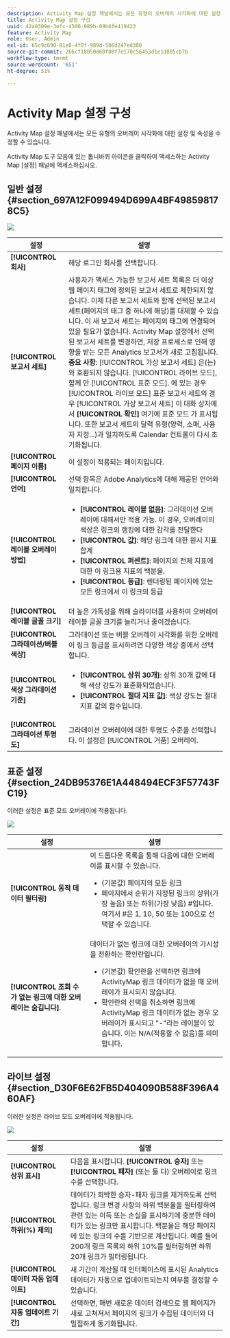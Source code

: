 ```yaml
---
description: Activity Map 설정 패널에서는 모든 유형의 오버레이 시각화에 대한 설정 및 속성을 수정할 수 있습니다.
title: Activity Map 설정 구성
uuid: 42a0309e-3efc-4506-989b-09b6fe419423
feature: Activity Map
role: User, Admin
exl-id: 65c9c690-81e0-4f0f-989d-586d247ed380
source-git-commit: 266cf18050d60f08f7e170c56453d1e1d805cb7b
workflow-type: tm+mt
source-wordcount: '651'
ht-degree: 51%

---
```


# Activity Map 설정 구성

Activity Map 설정 패널에서는 모든 유형의 오버레이 시각화에 대한 설정 및 속성을 수정할 수 있습니다.

Activity Map 도구 모음에 있는 톱니바퀴 아이콘을 클릭하여 액세스하는 Activity Map [설정] 패널에 액세스하십시오.

## 일반 설정 {#section_697A12F099494D699A4BF498598178C5}

![](assets/settings_other.png)

| 설정 | 설명 |
| --- | --- |
| **[!UICONTROL 회사]** | 해당 로그인 회사를 선택합니다. |
| **[!UICONTROL 보고서 세트]** | 사용자가 액세스 가능한 보고서 세트 목록은 더 이상 웹 페이지 태그에 정의된 보고서 세트로 제한되지 않습니다. 이제 다른 보고서 세트와 함께 선택된 보고서 세트(페이지의 태그 중 하나에 해당)를 대체할 수 있습니다. 이 새 보고서 세트는 페이지의 태그에 연결되어 있을 필요가 없습니다. Activity Map 설정에서 선택된 보고서 세트를 변경하면, 저장 프로세스로 인해 영향을 받는 모든 Analytics 보고서가 새로 고침됩니다.<br>**중요 사항**: [!UICONTROL 가상 보고서 세트] 은(는) 와 호환되지 않습니다. [!UICONTROL 라이브 모드], 함께 만 [!UICONTROL 표준 모드]. 에 있는 경우 [!UICONTROL 라이브 모드] 표준 보고서 세트의 경우 [!UICONTROL 가상 보고서 세트] 이 대화 상자에서 **[!UICONTROL 확인]** 여기에 표준 모드 가 표시됩니다. 또한 보고서 세트의 달력 유형(양력, 소매, 사용자 지정...)과 일치하도록 Calendar 컨트롤이 다시 초기화됩니다. |
| **[!UICONTROL 페이지 이름]** | 이 설정이 적용되는 페이지입니다. |
| **[!UICONTROL 언어]** | 선택 항목은 Adobe Analytics에 대해 제공된 언어와 일치합니다. |
| **[!UICONTROL 레이블 오버레이 방법]** | <ul><li>**[!UICONTROL 레이블 없음]**: 그라데이션 오버레이에 대해서만 적용 가능. 이 경우, 오버레이의 색상은 링크의 랭킹에 대한 감각을 전달한다</li><li>**[!UICONTROL 값]**: 해당 링크에 대한 원시 지표 합계</li><li>**[!UICONTROL 퍼센트]**: 페이지의 전체 지표에 대한 이 링크용 지표의 백분율.</li><li>**[!UICONTROL 등급]**: 렌더링된 페이지에 있는 모든 링크에서 이 링크의 등급</li></ul> |
| **[!UICONTROL 레이블 글꼴 크기]** | 더 높은 가독성을 위해 슬라이더를 사용하여 오버레이 레이블 글꼴 크기를 늘리거나 줄이겠습니다. |
| **[!UICONTROL 그라데이션/버블 색상]** | 그라데이션 또는 버블 오버레이 시각화를 위한 오버레이 링크 등급을 표시하려면 다양한 색상 중에서 선택합니다. |
| **[!UICONTROL 색상 그라데이션 기준]** | <ul><li>**[!UICONTROL 상위 30개]**: 상위 30개 값에 대해 색상 강도가 표준화되었습니다.</li><li>**[!UICONTROL 절대 지표 값]**: 색상 강도는 절대 지표 값의 함수입니다.</li></ul> |
| **[!UICONTROL 그라데이션 투명도]** | 그라데이션 오버레이에 대한 투명도 수준을 선택합니다. 이 설정은 [!UICONTROL 거품] 오버레이. |

## 표준 설정 {#section_24DB95376E1A448494ECF3F57743FC19}

이러한 설정은 표준 모드 오버레이에 적용됩니다.

![](assets/settings_standard.png)

| 설정 | 설명 |
| --- | --- |
| **[!UICONTROL 동적 데이터 필터링]** | 이 드롭다운 목록을 통해 다음에 대한 오버레이를 표시할 수 있습니다.<ul><li>(기본값) 페이지의 모든 링크</li><li>페이지에서 순위가 지정된 링크의 상위(가장 높음) 또는 하위(가장 낮음) #입니다. 여기서 #은 1, 10, 50 또는 100으로 선택할 수 있습니다.</li></ul> |
| **[!UICONTROL 조회 수가 없는 링크에 대한 오버레이는 숨깁니다]**. | 데이터가 없는 링크에 대한 오버레이의 가시성을 전환하는 확인란입니다.<ul><li>(기본값) 확인란을 선택하면 링크에 ActivityMap 링크 데이터가 없을 때 오버레이가 표시되지 않습니다.</li><li>확인란의 선택을 취소하면 링크에 ActivityMap 링크 데이터가 없는 경우 오버레이가 표시되고 &quot;-&quot;라는 레이블이 있습니다. 이는 N/A(적용할 수 없음)를 의미합니다. |

## 라이브 설정 {#section_D30F6E62FB5D404090B588F396A460AF}

이러한 설정은 라이브 모드 오버레이에 적용됩니다.

![](assets/settings_live.png)

| 설정 | 설명 |
|---|---|
| **[!UICONTROL 상위 표시]** | 다음을 표시합니다. **[!UICONTROL 승자]** 또는 **[!UICONTROL 패자]** (또는 둘 다) 오버레이로 링크 수를 선택합니다. |
| **[!UICONTROL 하위(%) 제외]** | 데이터가 희박한 승자-패자 링크를 제거하도록 선택합니다. 링크 변경 사항의 하위 백분율을 필터링하여 관련 있는 이득 또는 손실을 표시하기에 충분한 데이터가 있는 링크만 표시합니다. 백분율은 해당 페이지에 있는 링크의 수를 기반으로 계산됩니다. 예를 들어 200개 링크 목록의 하위 10%를 필터링하면 하위 20개 링크가 필터링됩니다. |
| **[!UICONTROL 데이터 자동 업데이트]** | 새 기간이 계산될 때 인터페이스에 표시된 Analytics 데이터가 자동으로 업데이트되는지 여부를 결정할 수 있습니다. |
| **[!UICONTROL 자동 업데이트 기간]** | 선택하면, 매번 새로운 데이터 검색으로 웹 페이지가 새로 고쳐져서 페이지의 링크가 수집된 데이터와 더 밀접하게 동기화됩니다. |
